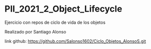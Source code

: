 # PII_2021_2_Object_Lifecycle
Ejercicio con repos de ciclo de vida de los objetos

Realizado por Santiago Alonso

link github: https://github.com/Salonso1602/Ciclo_Objetos_AlonsoS.git
